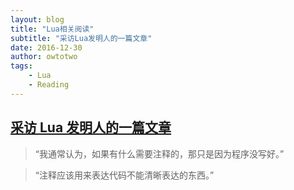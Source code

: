 ```yaml
---
layout: blog
title: "Lua相关阅读"
subtitle: "采访Lua发明人的一篇文章"
date: 2016-12-30
author: owtotwo
tags:
    - Lua
    - Reading
---
```


## [采访 Lua 发明人的一篇文章][1]

> “我通常认为，如果有什么需要注释的，那只是因为程序没写好。”  

> “注释应该用来表达代码不能清晰表达的东西。”  

[1]: http://blog.codingnow.com/2010/06/masterminds_of_programming_7_lua.html  
